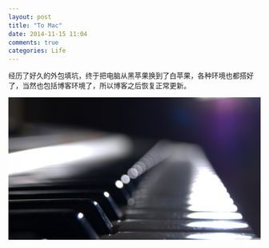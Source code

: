 ```yaml
---
layout: post
title: "To Mac"
date: 2014-11-15 11:04
comments: true
categories: Life
---
```


经历了好久的外包填坑，终于把电脑从黑苹果换到了白苹果，各种环境也都搭好了，当然也包括博客环境了，所以博客之后恢复正常更新。

![](/images/image-19.png)
